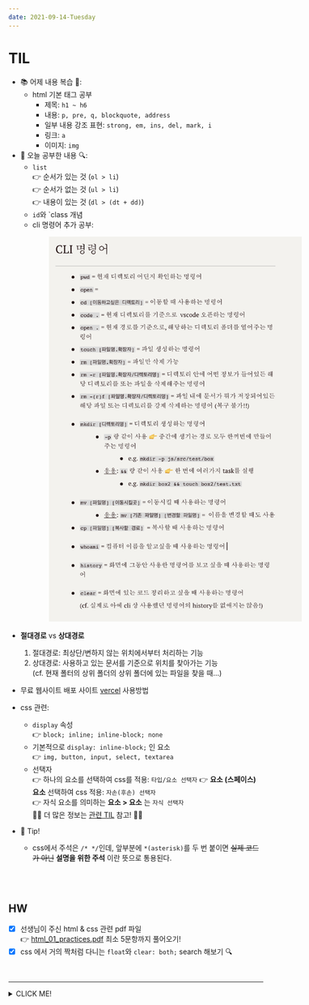 ```yaml
---
date: 2021-09-14-Tuesday
---
```


# TIL 
- 📚 어제 내용 복습  📖:    
  - html 기본 태그 공부
    - 제목: `h1 ~ h6`
    - 내용: `p, pre, q, blockquote, address`
    - 일부 내용 강조 표현: `strong, em, ins, del, mark, i`
    - 링크: `a`
    - 이미지: `img`
- 🔎 오늘 공부한 내용 🔍: 
  - `list`       
    👉 순서가 있는 것 (`ol > li`)      
    👉 순서가 없는 것 (`ul > li`)    
    👉 내용이 있는 것 (`dl > (dt + dd)`)
  - `id`와 `class 개념 
  - cli 명령어 추가 공부: 

<img src="./images/cli_command_2.png" alt="cli 명령어 추가 공부 내용" width="500px" style="padding-left:80px;" />
<br /> 

  - **절대경로** vs **상대경로** 
    1. 절대경로: 최상단/변하지 않는 위치에서부터 처리하는 기능 
    2. 상대경로: 사용하고 있는 문서를 기준으로 위치를 찾아가는 기능   
    (cf. 현재 폴터의 상위 폴더의 상위 폴더에 있는 파일을 찾을 때...)
- 무료 웹사이트 배포 사이트 [vercel](https://vercel.com/dashboard) 사용방법 
- css 관련: 
  - `display` 속성     
  👉 `block; inline; inline-block; none`
  - 기본적으로 `display: inline-block;` 인 요소    
  👉 `img, button, input, select, textarea`
  - 선택자     
   👉 하나의 요소를 선택하여 css를 적용: `타입/요소 선택자` 
   👉 **요소 (스페이스) 요소** 선택하여 css 적용: `자손(후손) 선택자`     
   👉 자식 요소를 의미하는 **요소 > 요소** 는 `자식 선택자`     
   📍📍 더 많은 정보는 [관련 TIL](https://github.com/ekfka4863/TIL/blob/master/CSS%26SASS%26Bootstrap/CSS/CSS_Selectors.md) 참고! 📍📍 

- 📌 Tip! 
  - css에서 주석은 `/* */`인데, 앞부분에 `*(asterisk)`를 두 번 붙이면 ~~실제 코드가 아닌~~ **설명을 위한 주석** 이란 뜻으로 통용된다.

<br />
<br />

## HW
- [x] 선생님이 주신 html & css 관련 pdf 파일     
👉 [html_01_practices.pdf](https://github.com/ekfka4863/frontEndCource_210901/blob/main/source/html_01_practices.pdf) 최소 5문항까지 풀어오기! 
- [x] css 에서 거의 짝처럼 다니는 `float`와 `clear: both;` search 해보기 🔍

<br />

---

<details>
<summary>CLICK ME!</summary>  

- cf.  
  - https://github.com/ekfka4863/TIL/blob/master/CSS%26SASS%26Bootstrap/CSS/CSS_Selectors.md
  - https://developer.mozilla.org/ko/docs/Web/CSS/display
  - https://developer.mozilla.org/ko/docs/Web/CSS/CSS_Selectors
  - https://www.w3schools.com/cssref/css_selectors.asp

</detials>  



